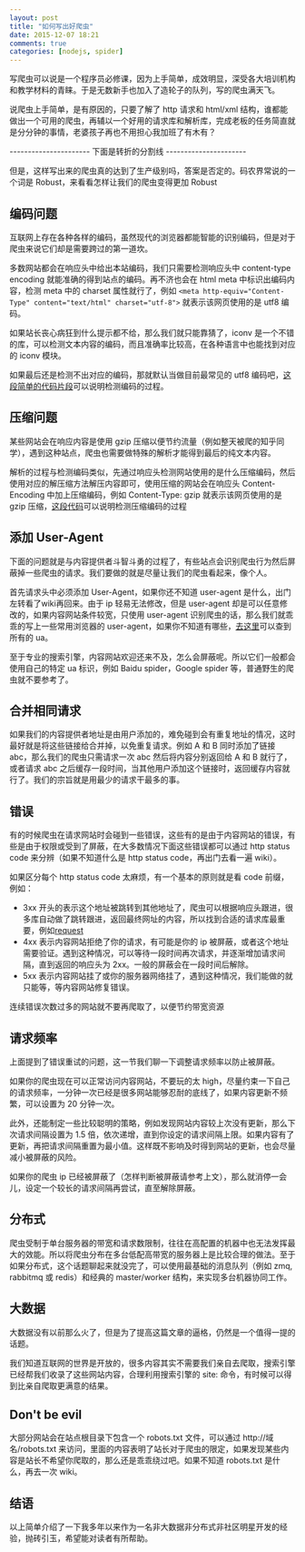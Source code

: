 ```yaml
---
layout: post
title: "如何写出好爬虫"
date: 2015-12-07 18:21
comments: true
categories: [nodejs, spider]
---
```


写爬虫可以说是一个程序员必修课，因为上手简单，成效明显，深受各大培训机构和教学材料的青睐。于是无数新手也加入了造轮子的队列，写的爬虫满天飞。

说爬虫上手简单，是有原因的，只要了解了 http 请求和 html/xml 结构，谁都能做出一个可用的爬虫，再辅以一个好用的请求库和解析库，完成老板的任务简直就是分分钟的事情，老婆孩子再也不用担心我加班了有木有？

---------------------- 下面是转折的分割线 ----------------------

但是，这样写出来的爬虫真的达到了生产级别吗，答案是否定的。码农界常说的一个词是 Robust，来看看怎样让我们的爬虫变得更加 Robust

## 编码问题

互联网上存在各种各样的编码，虽然现代的浏览器都能智能的识别编码，但是对于爬虫来说它们却是需要跨过的第一道坎。

多数网站都会在响应头中给出本站编码，我们只需要检测响应头中 content-type encoding 就能准确的得到站点的编码。再不济也会在 html meta 中标识出编码内容，检测 meta 中的 charset 属性就行了，例如 `<meta http-equiv="Content-Type" content="text/html" charset="utf-8">` 就表示该网页使用的是 utf8 编码。

如果站长丧心病狂到什么提示都不给，那么我们就只能靠猜了，iconv 是一个不错的库，可以检测文本内容的编码，而且准确率比较高，在各种语言中也能找到对应的 iconv 模块。

如果最后还是检测不出对应的编码，那就默认当做目前最常见的 utf8 编码吧，[这段简单的代码片段](https://github.com/danmactough/node-feedparser/blob/master/examples/iconv.js)可以说明检测编码的过程。

## 压缩问题

某些网站会在响应内容是使用 gzip 压缩以便节约流量（例如整天被爬的知乎同学），遇到这种站点，爬虫也需要做特殊的解析才能得到最后的纯文本内容。

解析的过程与检测编码类似，先通过响应头检测网站使用的是什么压缩编码，然后使用对应的解压缩方法解压内容即可，使用压缩的网站会在响应头 Content-Encoding 中加上压缩编码，例如 Content-Type: gzip 就表示该网页使用的是 gzip 压缩，[这段代码](https://github.com/danmactough/node-feedparser/blob/master/examples/compressed.js)可以说明检测压缩编码的过程

## 添加 User-Agent

下面的问题就是与内容提供者斗智斗勇的过程了，有些站点会识别爬虫行为然后屏蔽掉一些爬虫的请求。我们要做的就是尽量让我们的爬虫看起来，像个人。

首先请求头中必须添加 User-Agent，如果你还不知道 user-agent 是什么，出门左转看了wiki再回来。由于 ip 轻易无法修改，但是 user-agent 却是可以任意修改的，如果内容网站条件较宽，只使用 user-agent 识别爬虫的话，那么我们就乖乖的写上一些常用浏览器的 user-agent，如果你不知道有哪些，[去这里](http://www.useragentstring.com/pages/All/)可以查到所有的 ua。

至于专业的搜索引擎，内容网站欢迎还来不及，怎么会屏蔽呢。所以它们一般都会使用自己的特定 ua 标识，例如 Baidu spider，Google spider 等，普通野生的爬虫就不要参考了。

## 合并相同请求

如果我们的内容提供者地址是由用户添加的，难免碰到会有重复地址的情况，这时最好就是将这些链接给合并掉，以免重复请求。例如 A 和 B 同时添加了链接 abc，那么我们的爬虫只需请求一次 abc 然后将内容分别返回给 A 和 B 就行了，或者请求 abc 之后缓存一段时间，当其他用户添加这个链接时，返回缓存内容就行了。我们的宗旨就是用最少的请求干最多的事。

## 错误

有的时候爬虫在请求网站时会碰到一些错误，这些有的是由于内容网站的错误，有些是由于权限或受到了屏蔽，在大多数情况下面这些错误都可以通过 http status code 来分辨（如果不知道什么是 http status code，再出门去看一遍 wiki）。

如果区分每个 http status code 太麻烦，有一个基本的原则就是看 code 前缀，例如：

* 3xx 开头的表示这个地址被跳转到其他地址了，爬虫可以根据响应头跟进，很多库自动做了跳转跟进，返回最终网址的内容，所以找到合适的请求库最重要，例如[request](https://github.com/request/request)
* 4xx 表示内容网站拒绝了你的请求，有可能是你的 ip 被屏蔽，或者这个地址需要验证。遇到这种情况，可以等待一段时间再次请求，并逐渐增加请求间隔，直到返回的响应头为 2xx。一般的屏蔽会在一段时间后解除。
* 5xx 表示内容网站挂了或你的服务器网络挂了，遇到这种情况，我们能做的就只能等，等内容网站修复错误。

连续错误次数过多的网站就不要再爬取了，以便节约带宽资源

## 请求频率

上面提到了错误重试的问题，这一节我们聊一下调整请求频率以防止被屏蔽。

如果你的爬虫现在可以正常访问内容网站，不要玩的太 high，尽量约束一下自己的请求频率，一分钟一次已经是很多网站能够忍耐的底线了，如果内容更新不频繁，可以设置为 20 分钟一次。

此外，还能制定一些比较聪明的策略，例如发现网站内容较上次没有更新，那么下次请求间隔设置为 1.5 倍，依次递增，直到你设定的请求间隔上限。如果内容有了更新，再把请求间隔重置为最小值。这样既不影响及时得到网站的更新，也会尽量减小被屏蔽的风险。

如果你的爬虫 ip 已经被屏蔽了（怎样判断被屏蔽请参考上文），那么就消停一会儿，设定一个较长的请求间隔再尝试，直至解除屏蔽。

## 分布式

爬虫受制于单台服务器的带宽和请求数限制，往往在高配置的机器中也无法发挥最大的效能。所以将爬虫分布在多台低配高带宽的服务器上是比较合理的做法。至于如果分布式，这个话题聊起来就没完了，可以使用最基础的消息队列（例如 zmq, rabbitmq 或 redis）和经典的 master/worker 结构，来实现多台机器协同工作。

## 大数据

大数据没有以前那么火了，但是为了提高这篇文章的逼格，仍然是一个值得一提的话题。

我们知道互联网的世界是开放的，很多内容其实不需要我们亲自去爬取，搜索引擎已经帮我们收录了这些网站内容，合理利用搜索引擎的 site: 命令，有时候可以得到比亲自爬取更满意的结果。

## Don't be evil

大部分网站会在站点根目录下包含一个 robots.txt 文件，可以通过 http://域名/robots.txt 来访问，里面的内容表明了站长对于爬虫的限定，如果发现某些内容是站长不希望你爬取的，那么还是乖乖绕过吧。如果不知道 robots.txt 是什么，再去一次 wiki。

## 结语

以上简单介绍了一下我多年以来作为一名非大数据非分布式非社区明星开发的经验，抛砖引玉，希望能对读者有所帮助。